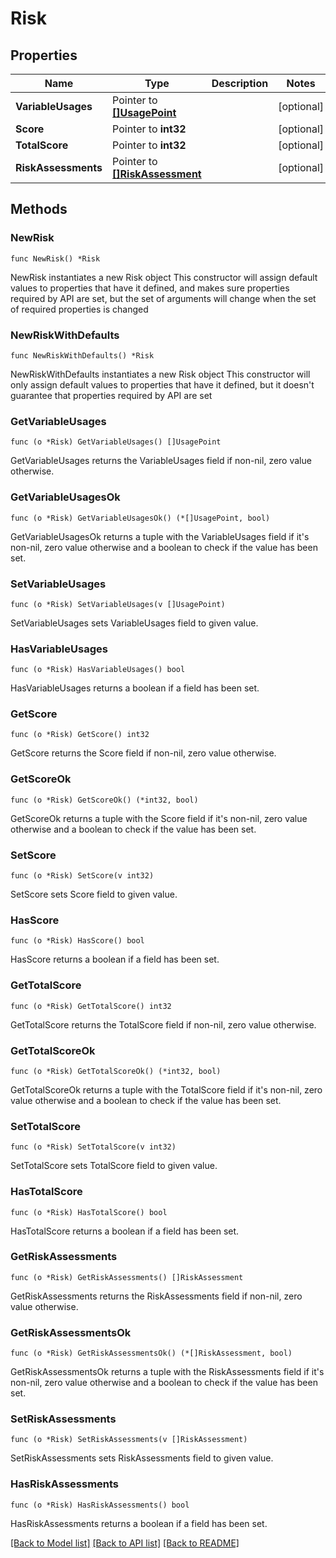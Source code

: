 # Risk

## Properties

Name | Type | Description | Notes
------------ | ------------- | ------------- | -------------
**VariableUsages** | Pointer to [**[]UsagePoint**](UsagePoint.md) |  | [optional] 
**Score** | Pointer to **int32** |  | [optional] 
**TotalScore** | Pointer to **int32** |  | [optional] 
**RiskAssessments** | Pointer to [**[]RiskAssessment**](RiskAssessment.md) |  | [optional] 

## Methods

### NewRisk

`func NewRisk() *Risk`

NewRisk instantiates a new Risk object
This constructor will assign default values to properties that have it defined,
and makes sure properties required by API are set, but the set of arguments
will change when the set of required properties is changed

### NewRiskWithDefaults

`func NewRiskWithDefaults() *Risk`

NewRiskWithDefaults instantiates a new Risk object
This constructor will only assign default values to properties that have it defined,
but it doesn't guarantee that properties required by API are set

### GetVariableUsages

`func (o *Risk) GetVariableUsages() []UsagePoint`

GetVariableUsages returns the VariableUsages field if non-nil, zero value otherwise.

### GetVariableUsagesOk

`func (o *Risk) GetVariableUsagesOk() (*[]UsagePoint, bool)`

GetVariableUsagesOk returns a tuple with the VariableUsages field if it's non-nil, zero value otherwise
and a boolean to check if the value has been set.

### SetVariableUsages

`func (o *Risk) SetVariableUsages(v []UsagePoint)`

SetVariableUsages sets VariableUsages field to given value.

### HasVariableUsages

`func (o *Risk) HasVariableUsages() bool`

HasVariableUsages returns a boolean if a field has been set.

### GetScore

`func (o *Risk) GetScore() int32`

GetScore returns the Score field if non-nil, zero value otherwise.

### GetScoreOk

`func (o *Risk) GetScoreOk() (*int32, bool)`

GetScoreOk returns a tuple with the Score field if it's non-nil, zero value otherwise
and a boolean to check if the value has been set.

### SetScore

`func (o *Risk) SetScore(v int32)`

SetScore sets Score field to given value.

### HasScore

`func (o *Risk) HasScore() bool`

HasScore returns a boolean if a field has been set.

### GetTotalScore

`func (o *Risk) GetTotalScore() int32`

GetTotalScore returns the TotalScore field if non-nil, zero value otherwise.

### GetTotalScoreOk

`func (o *Risk) GetTotalScoreOk() (*int32, bool)`

GetTotalScoreOk returns a tuple with the TotalScore field if it's non-nil, zero value otherwise
and a boolean to check if the value has been set.

### SetTotalScore

`func (o *Risk) SetTotalScore(v int32)`

SetTotalScore sets TotalScore field to given value.

### HasTotalScore

`func (o *Risk) HasTotalScore() bool`

HasTotalScore returns a boolean if a field has been set.

### GetRiskAssessments

`func (o *Risk) GetRiskAssessments() []RiskAssessment`

GetRiskAssessments returns the RiskAssessments field if non-nil, zero value otherwise.

### GetRiskAssessmentsOk

`func (o *Risk) GetRiskAssessmentsOk() (*[]RiskAssessment, bool)`

GetRiskAssessmentsOk returns a tuple with the RiskAssessments field if it's non-nil, zero value otherwise
and a boolean to check if the value has been set.

### SetRiskAssessments

`func (o *Risk) SetRiskAssessments(v []RiskAssessment)`

SetRiskAssessments sets RiskAssessments field to given value.

### HasRiskAssessments

`func (o *Risk) HasRiskAssessments() bool`

HasRiskAssessments returns a boolean if a field has been set.


[[Back to Model list]](../README.md#documentation-for-models) [[Back to API list]](../README.md#documentation-for-api-endpoints) [[Back to README]](../README.md)


